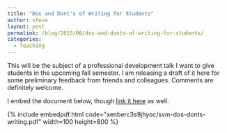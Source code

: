 ```yaml
---
title: "Dos and Dont's of Writing for Students"
author: steve
layout: post
permalink: /blog/2015/06/dos-and-donts-of-writing-for-students/
categories:
  - Teaching
---
```

This will be the subject of a professional development talk I want to give students in the upcoming fall semester. I am releasing a draft of it here for some preliminary feedback from friends and colleagues. Comments are definitely welcome.

I embed the document below, though [link it here][1] as well.

{% include embedpdf.html code="xenberc3s9jhyoc/svm-dos-donts-writing.pdf" width=100 height=800 %}


 [1]: https://www.dropbox.com/s/xenberc3s9jhyoc/svm-dos-donts-writing.pdf?dl=0